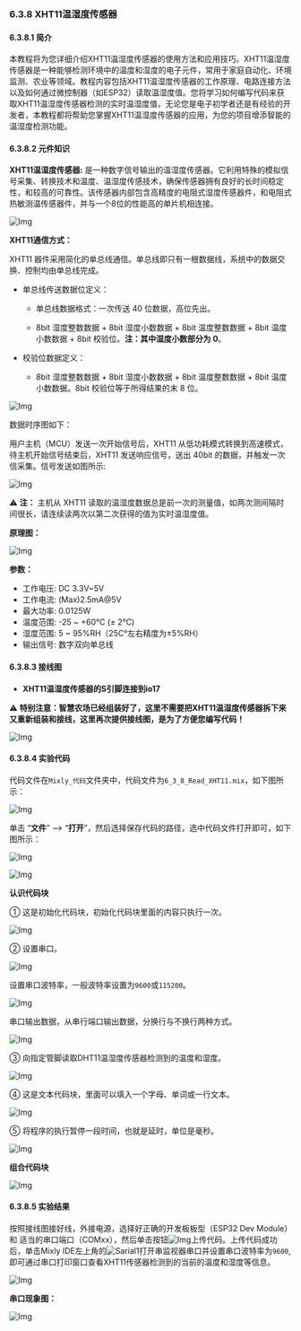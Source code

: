 ### 6.3.8 XHT11温湿度传感器

#### 6.3.8.1 简介

本教程将为您详细介绍XHT11温湿度传感器的使用方法和应用技巧。XHT11温湿度传感器是一种能够检测环境中的温度和湿度的电子元件，常用于家庭自动化、环境监测、农业等领域。教程内容包括XHT11温湿度传感器的工作原理、电路连接方法以及如何通过微控制器（如ESP32）读取温湿度值。您将学习如何编写代码来获取XHT11温湿度传感器检测的实时温湿度值，无论您是电子初学者还是有经验的开发者，本教程都将帮助您掌握XHT11温湿度传感器的应用，为您的项目增添智能的温湿度检测功能。

#### 6.3.8.2 元件知识

**XHT11温湿度传感器:** 是一种数字信号输出的温湿度传感器。它利用特殊的模拟信号采集、转换技术和温度、温湿度传感技术，确保传感器拥有良好的长时间稳定性，和较高的可靠性。该传感器内部包含高精度的电阻式湿度传感器件，和电阻式热敏测温传感器件，并与一个8位的性能高的单片机相连接。

![Img](../media/cou71.png)

**XHT11通信方式：**

XHT11 器件采用简化的单总线通信。单总线即只有一根数据线，系统中的数据交换、控制均由单总线完成。

- 单总线传送数据位定义：

  - 单总线数据格式：一次传送 40 位数据，高位先出。

  - 8bit 湿度整数数据 + 8bit 湿度小数数据 + 8bit 温度整数数据 + 8bit 温度小数数据 + 8bit 校验位。**注：其中湿度小数部分为 0**。

- 校验位数据定义：
  - 8bit 湿度整数数据 + 8bit 湿度小数数据 + 8bit 温度整数数据 + 8bit 温度小数数据。8bit 校验位等于所得结果的末 8 位。

![Img](../media/ab10.png)

数据时序图如下：

用户主机（MCU）发送一次开始信号后，XHT11 从低功耗模式转换到高速模式，待主机开始信号结束后，XHT11 发送响应信号，送出 40bit 的数据，并触发一次信采集。信号发送如图所示:

![Img](../media/cou73.png)

⚠️ **注：** 主机从 XHT11 读取的温湿度数据总是前一次的测量值，如两次测间隔时间很长，请连续读两次以第二次获得的值为实时温湿度值。

**原理图：**

![Img](../media/ab10-1.png)

**参数：**

- 工作电压: DC 3.3V~5V 
- 工作电流: (Max)2.5mA@5V
- 最大功率: 0.0125W
- 温度范围: -25 ~ +60°C (± 2℃)
- 湿度范围: 5 ~ 95%RH（25C°左右精度为±5%RH）
- 输出信号: 数字双向单总线

#### 6.3.8.3 接线图

- **XHT11温湿度传感器的S引脚连接到io17**

⚠️ **特别注意：智慧农场已经组装好了，这里不需要把XHT11温湿度传感器拆下来又重新组装和接线，这里再次提供接线图，是为了方便您编写代码！**

![Img](../media/couj71.png)

#### 6.3.8.4 实验代码

代码文件在`Mixly_代码`文件夹中，代码文件为`6_3_8_Read_XHT11.mix`，如下图所示：

![Img](../media/acouj-010.png)

单击 “**文件**” --> “**打开**”，然后选择保存代码的路径，选中代码文件打开即可，如下图所示：

![Img](../media/acouj-00.png)

![Img](../media/acouj-010-1.png)

**认识代码块**

① 这是初始化代码块，初始化代码块里面的内容只执行一次。

![Img](../media/initialize.png)

② 设置串口。

![Img](../media/Sarial1-1.png)

设置串口波特率，一般波特率设置为`9600`或`115200`。

![Img](../media/Sarial1-2.png)

串口输出数据，从串行端口输出数据，分换行与不换行两种方式。

![Img](../media/Sarial1-3.png)

③ 向指定管脚读取DHT11温湿度传感器检测到的温度和湿度。

![Img](../media/ab10-2.png)

④ 这是文本代码块，里面可以填入一个字母、单词或一行文本。

![Img](../media/ab7-2.png)

⑤ 将程序的执行暂停一段时间，也就是延时，单位是毫秒。 

![Img](../media/ab0.png)

**组合代码块**

![Img](../media/Mixly-code10.png)

#### 6.3.8.5 实验结果

按照接线图接好线，外接电源，选择好正确的开发板板型（ESP32 Dev Module）和 适当的串口端口（COMxx），然后单击按钮![Img](../media/upload2.png)上传代码。上传代码成功后，单击Mixly IDE左上角的![Sarial1](../media/Sarial1.png)打开串监视器串口并设置串口波特率为`9600`, 即可通过串口打印窗口查看XHT11传感器检测到的当前的温度和湿度等信息。  

![Img](../media/XHT11-photo.jpg)

**串口现象图：**

![Img](../media/dht11data2.png)